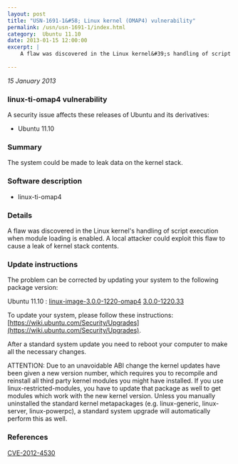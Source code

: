 ```yaml
---
layout: post
title: "USN-1691-1&#58; Linux kernel (OMAP4) vulnerability"
permalink: /usn/usn-1691-1/index.html
category:  Ubuntu 11.10
date: 2013-01-15 12:00:00
excerpt: |
    A flaw was discovered in the Linux kernel&#39;s handling of script execution when module loading is enabled. A local attacker could exploit this flaw to cause a leak of kernel stack contents. 
    
--- 
```

 
 

*15 January 2013*

### linux-ti-omap4 vulnerability

A security issue affects these releases of Ubuntu and its derivatives:

* Ubuntu 11.10

### Summary

The system could be made to leak data on the kernel stack. 

### Software description

* linux-ti-omap4 

### Details

A flaw was discovered in the Linux kernel&#39;s handling of script execution when module loading is enabled. A local attacker could exploit this flaw to cause a leak of kernel stack contents. 

### Update instructions

The problem can be corrected by updating your system to the following package version:

Ubuntu 11.10
 : [linux-image-3.0.0-1220-omap4](https://launchpad.net/ubuntu/+source/linux-ti-omap4) <span> [3.0.0-1220.33](https://launchpad.net/ubuntu/+source/linux-ti-omap4/3.0.0-1220.33) </span> 

To update your system, please follow these instructions: [https://wiki.ubuntu.com/Security/Upgrades](https://wiki.ubuntu.com/Security/Upgrades).

After a standard system update you need to reboot your computer to make all the necessary changes.

ATTENTION: Due to an unavoidable ABI change the kernel updates have been given a new version number, which requires you to recompile and reinstall all third party kernel modules you might have installed. If you use linux-restricted-modules, you have to update that package as well to get modules which work with the new kernel version. Unless you manually uninstalled the standard kernel metapackages (e.g. linux-generic, linux-server, linux-powerpc), a standard system upgrade will automatically perform this as well. 

### References

 
 [CVE-2012-4530](http://people.ubuntu.com/~ubuntu-security/cve/CVE-2012-4530)
 

